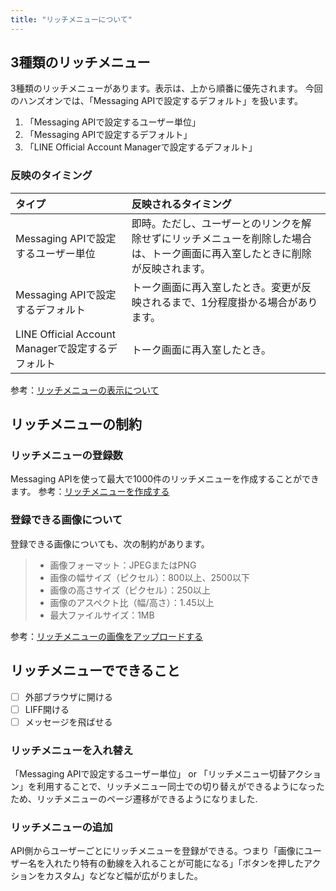 ```yaml
---
title: "リッチメニューについて"
---
```


## 3種類のリッチメニュー
3種類のリッチメニューがあります。表示は、上から順番に優先されます。
今回のハンズオンでは、「Messaging APIで設定するデフォルト」を扱います。

1. 「Messaging APIで設定するユーザー単位」
2. 「Messaging APIで設定するデフォルト」
3. 「LINE Official Account Managerで設定するデフォルト」

### 反映のタイミング
| タイプ | 反映されるタイミング |
| :--- | :--- |
| Messaging APIで設定するユーザー単位 | 即時。ただし、ユーザーとのリンクを解除せずにリッチメニューを削除した場合は、トーク画面に再入室したときに削除が反映されます。 |
| Messaging APIで設定するデフォルト | トーク画面に再入室したとき。変更が反映されるまで、1分程度掛かる場合があります。 |
| LINE Official Account Managerで設定するデフォルト | トーク画面に再入室したとき。 |

参考：[リッチメニューの表示について](https://developers.line.biz/ja/docs/messaging-api/using-rich-menus/#rich-menu-display)

## リッチメニューの制約
### リッチメニューの登録数
Messaging APIを使って最大で1000件のリッチメニューを作成することができます。
参考：[リッチメニューを作成する](https://developers.line.biz/ja/reference/messaging-api/#create-rich-menu)

### 登録できる画像について
登録できる画像についても、次の制約があります。

> - 画像フォーマット：JPEGまたはPNG
> - 画像の幅サイズ（ピクセル）：800以上、2500以下
> - 画像の高さサイズ（ピクセル）：250以上
> - 画像のアスペクト比（幅/高さ）：1.45以上
> - 最大ファイルサイズ：1MB

参考：[リッチメニューの画像をアップロードする](https://developers.line.biz/ja/reference/messaging-api/#upload-rich-menu-image)

## リッチメニューでできること
- [ ] 外部ブラウザに開ける
- [ ] LIFF開ける
- [ ] メッセージを飛ばせる
### リッチメニューを入れ替え
「Messaging APIで設定するユーザー単位」 or 「リッチメニュー切替アクション」を利用することで、リッチメニュー同士での切り替えができるようになったため、リッチメニューのページ遷移ができるようになりました.

### リッチメニューの追加
API側からユーザーごとにリッチメニューを登録ができる。つまり「画像にユーザー名を入れたり特有の動線を入れることが可能になる」「ボタンを押したアクションをカスタム」などなど幅が広がりました。
